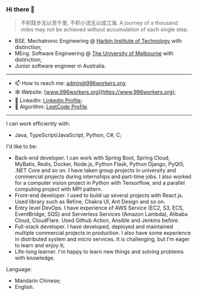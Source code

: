 ### Hi there 👋

> 不积跬步无以至千里, 不积小流无以成江海. A journey of a thousand miles may not be achieved without accumulation of each single step.

- BSE. Mechatronic Engineering @ [Harbin Institute of Technology](http://www.hit.edu.cn) with distinction;
- MEng. Software Engineering @ [The University of Melbourne](https://www.unimelb.edu.au) with distinction;
- Junior software engineer in Australia.

---

- 📫 How to reach me: admin@996workers.org;
- 🕸 Website: [www.996workers.org](https://www.996workers.org);
- 🐥 LinkedIn: [Linkedin Profile](https://www.linkedin.com/in/xiaotian-li-063821208/);
- 🧮 Algorithm: [LeetCode Profile](https://leetcode.cn/u/gorden-freeman/).

---

I can work efficiently with:
- Java, TypeScript/JavaScript, Python, C#, C;

I'd like to be:
- Back-end developer. I can work with Spring Boot, Spring Cloud, MyBatis, Redis, Docker, Node.js, Python Flask, Python Django, PyQt5, .NET Core and so on. I have taken group projects in university and commercial projects during internships and part-time jobs. I also worked for a computer vision project in Python with Tensorflow, and a parallel computing project with MPI pattern.
- Front-end developer. I used to build up several projects with React.js. Used library such as Refine, Chakra UI, Ant Design and so on.
- Entry level DevOps. I have experience of AWS Service (EC2, S3, ECS, EventBridge, SQS) and Serverless Services (Amazon Lambda), Alibaba Cloud, CloudFlare. Used Github Action, Ansible and Jenkins before.
- Full-stack developer. I have developed, deployed and maintained multiple commercial projects in production. I also have some experience in distributed system and micro services. It is challenging, but I'm eager to learn and enjoy it;
- Life-long learner. I'm happy to learn new things and solving problems with knowledge.

Language:
- Mandarin Chinese;
- English.



